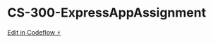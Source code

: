 # CS-300-ExpressAppAssignment

[Edit in Codeflow ⚡️](https://stackblitz.com/~/github.com/colbymcmanis/CS-300-ExpressAppAssignment)